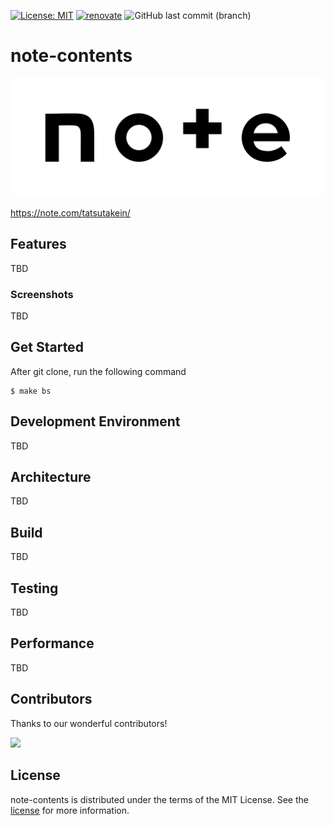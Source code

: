 [![License: MIT](https://img.shields.io/badge/license-MIT-blue.svg)](https://opensource.org/licenses/MIT)
[![renovate](https://img.shields.io/badge/maintaied%20with-renovate-blue?logo=renovatebot)](https://app.renovatebot.com/dashboard)
![GitHub last commit (branch)](https://img.shields.io/github/last-commit/tatsutakein/note-contents)

# note-contents

<img src="docs/images/logo.svg" alt="note">

https://note.com/tatsutakein/

## Features

TBD

### Screenshots

TBD

## Get Started

After git clone, run the following command

```shell
$ make bs
```

## Development Environment

TBD

## Architecture

TBD

## Build

TBD

## Testing

TBD

## Performance

TBD

## Contributors

Thanks to our wonderful contributors!

<a href="https://github.com/tatsutakein/note-contents/graphs/contributors">
  <img src="https://contrib.rocks/image?repo=tatsutakein/note-contents" />
</a>

## License

note-contents is distributed under the terms of the MIT License. See the [license](LICENSE) for more
information.
